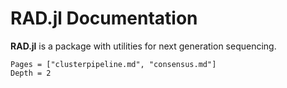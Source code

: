 # RAD.jl Documentation

**RAD.jl** is a package with utilities for next generation sequencing.

```@contents
Pages = ["clusterpipeline.md", "consensus.md"]
Depth = 2
```
